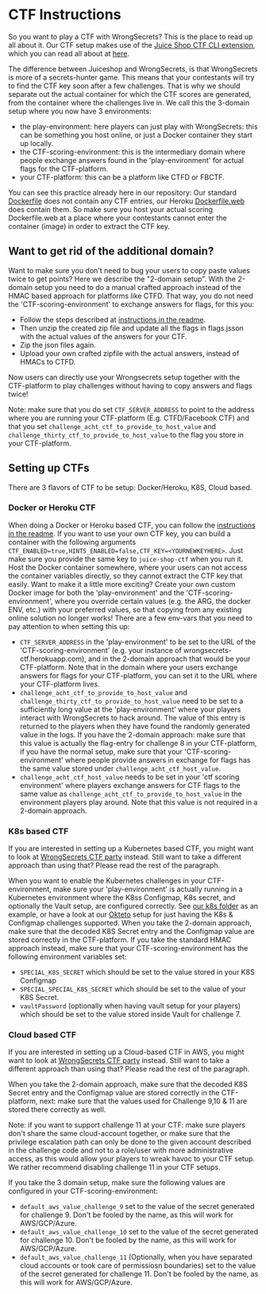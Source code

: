 # CTF Instructions

So you want to play a CTF with WrongSecrets? This is the place to read up all about it.
Our CTF setup makes use of the [Juice Shop CTF CLI extension](https://github.com/juice-shop/juice-shop-ctf), which you can read all about at [here](https://pwning.owasp-juice.shop/part1/ctf.html).

The difference between Juiceshop and WrongSecrets, is that WrongSecrets is more of a secrets-hunter game.
This means that your contestants will try to find the CTF key soon after a few challenges.
That is why we should separate out the actual container for which the CTF scores are generated, from the container where the challenges live in. We call this the 3-domain setup where you now have 3 environments:

- the play-environment: here players can just play with WrongSecrets: this can be something you host online, or just a Docker container they start up locally.
- the CTF-scoring-environment: this is the intermediary domain where people exchange answers found in the 'play-environment' for actual flags for the CTF-platform.
- your CTF-platform: this can be a platform like CTFD or FBCTF.

You can see this practice already here in our repository: Our standard [Dockerfile](/Dockerfile) does not contain any CTF entries, our Heroku [Dockerfile.web](/Dockerfile.web) does contain them.
So make sure you host your actual scoring Dockerfile.web at a place where your contestants cannot enter the container (image) in order to extract the CTF key.

## Want to get rid of the additional domain?

Want to make sure you don't need to bug your users to copy paste values twice to get points? Here we describe the "2-domain setup". With the 2-domain setup you need to do a manual crafted approach instead of the HMAC based approach for platforms like CTFD. That way, you do not need the 'CTF-scoring-environment' to exchange answers for flags, for this you:
- Follow the steps described at [instructions in the readme](https://github.com/OWASP/wrongsecrets#ctfd-support).
- Then unzip the created zip file and update all the flags in flags.jsson with the actual values of the answers for your CTF.
- Zip the json files again.
- Upload your own crafted zipfile with the actual answers, instead of HMACs to CTFD.

Now users can directly use your Wrongsecrets setup together with the CTF-platform to play challenges without having to copy answers and flags twice!

Note: make sure that you do set `CTF_SERVER_ADDRESS` to point to the address where you are running your CTF-platform (E.g. CTFD/Facebook CTF) and that you set `challenge_acht_ctf_to_provide_to_host_value` and `challenge_thirty_ctf_to_provide_to_host_value` to the flag you store in your CTF-platform.

## Setting up CTFs

There are 3 flavors of CTF to be setup: Docker/Heroku, K8S, Cloud based.

### Docker or Heroku CTF

When doing a Docker or Heroku based CTF, you can follow the [instructions in the readme](https://github.com/OWASP/wrongsecrets#ctfd-support).
If you want to use your own CTF key, you can build a container with the following arguments `CTF_ENABLED=true,HINTS_ENABLED=false,CTF_KEY=<YOURNEWKEYHERE>`. Just make sure you provide the same key
to `juice-shop-ctf` when you run it.
Host the Docker container somewhere, where your users can not access the container variables directly, so they cannot extract the CTF key that easily.
Want to make it a little more exciting? Create your own custom Docker image for both the 'play-environment' and the 'CTF-scoring-environment', where you override certain values (e.g. the ARG, the docker ENV, etc.) with your preferred values, so that copying from any existing online solution no longer works!
There are a few env-vars that you need to pay attention to when setting this up:
- `CTF_SERVER_ADDRESS` in the 'play-environment' to be set to the URL of the 'CTF-scoring-environment' (e.g. your instance of wrongsecrets-ctf.herokuapp.com), and in the 2-domain approach that would be your CTF-platform. Note that in the domain where your users exchange answers for flags for your CTF-platform, you can set it to the URL where your CTF-platform lives.
- `challenge_acht_ctf_to_provide_to_host_value` and `challenge_thirty_ctf_to_provide_to_host_value` need to be set to a sufficiently long value at the 'play-environment' where your players interact with WrongSecrets to hack around. The value of this entry is returned to the players when they have found the randomly generated value in the logs. If you have the 2-domain approach: make sure that this value is actually the flag-entry for challenge 8 in your CTF-platform, if you have the normal setup, make sure that your 'CTF-scoring-environment' where people provide answers in exchange for flags has the same value stored under `challenge_acht_ctf_host_value`.
- `challenge_acht_ctf_host_value` needs to be set in your 'ctf scoring environment' where players exchange answers for CTF flags to the same value as `challenge_acht_ctf_to_provide_to_host_value` in the environment players play around. Note that this value is not required in a 2-domain approach.

### K8s based CTF

If you are interested in setting up a Kubernetes based CTF, you might want to look at [WrongSecrets CTF party](https://github.com/OWASP/wrongsecrets-ctf-party) instead. Still want to take a different approach than using that? Please read the rest of the paragraph.

When you want to enable the Kubernetes challenges in your CTF-environment, make sure your 'play-environment' is actually running in a Kubernetes environment where the K8ss Configmap, K8s secret, and optionally the Vault setup, are configured correctly. See [our k8s folder](/k8s/) as an example, or have a look at our [Okteto](/okteto/) setup for just having the K8s & Configmap challenges supported.
When you take the 2-domain approach, make sure that the decoded K8S Secret entry and the Configmap value are stored correctly in the CTF-platform. If you take the standard HMAC approach instead, make sure that your CTF-scoring-environment has the following environment variables set:

- `SPECIAL_K8S_SECRET` which should be set to the value stored in your K8S Configmap
- `SPECIAL_SPECIAL_K8S_SECRET` which should be set to the value of your K8S Secret.
- `vaultPassword`  (optionally when having vault setup for your players) which should be set to the value stored inside Vault for challenge 7.

### Cloud based CTF

If you are interested in setting up a Cloud-based CTF in AWS, you might want to look at [WrongSecrets CTF party](https://github.com/OWASP/wrongsecrets-ctf-party) instead. Still want to take a different approach than using that? Please read the rest of the paragraph.

When you take the 2-domain approach, make sure that the decoded K8S Secret entry and the Configmap value are stored correctly in the CTF-platform, next: make sure that the values used for Challenge 9,10 & 11 are stored there correctly as well.

Note: if you want to support challenge 11 at your CTF: make sure players don't share the same cloud-account together, or make sure that the privilege escalation path can only be done to the given account described in the challenge code and not to a role/user with more administrative access, as this would allow your players to wreak havoc to your CTF setup. We rather recommend disabling challenge 11 in your CTF setups.

If you take the 3 domain setup, make sure the following values are configured in your CTF-scoring-environment:

- `default_aws_value_challenge_9` set to the value of the secret generated for challenge 9. Don't be fooled by the name, as this will work for AWS/GCP/Azure.
- `default_aws_value_challenge_10` set to the value of the secret generated for challenge 10. Don't be fooled by the name, as this will work for AWS/GCP/Azure.
- `default_aws_value_challenge_11` (Optionally, when you have separated cloud accounts or took care of permissiosn boundaries) set to the value of the secret generated for challenge 11. Don't be fooled by the name, as this will work for AWS/GCP/Azure.
